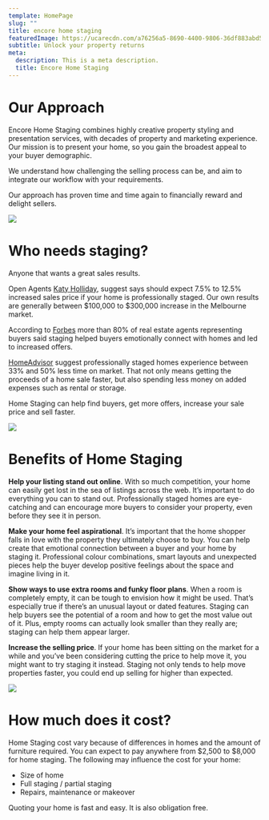 ```yaml
---
template: HomePage
slug: ""
title: encore home staging
featuredImage: https://ucarecdn.com/a76256a5-8690-4400-9806-36df883abd5b/
subtitle: Unlock your property returns
meta:
  description: This is a meta description.
  title: Encore Home Staging
---
```

# Our Approach

Encore Home Staging combines highly creative property styling and presentation services, with decades of property and marketing experience. Our mission is to present your home, so you gain the broadest appeal to your buyer demographic.

We understand how challenging the selling process can be, and aim to integrate our workflow with your requirements.

Our approach has proven time and time again to financially reward and delight sellers.

![](https://ucarecdn.com/f87e2c83-51d5-4032-a4e0-aad31ec0f33c/-/preview/-/enhance/91/)

# Who needs staging?

Anyone that wants a great sales results. 

Open Agents [Katy Holliday](https://www.openagent.com.au/blog/expert-guide-property-styling), suggest says should expect 7.5% to 12.5% increased sales price if your home is professionally staged. Our own results are generally between $100,000 to $300,000 increase in the Melbourne market. 

According to [Forbes](https://www.forbes.com/advisor/mortgages/is-home-staging-worth-it/) more than 80% of real estate agents representing buyers said staging helped buyers emotionally connect with homes and led to increased offers. 

[HomeAdvisor](https://www.homeadvisor.com/) suggest professionally staged homes experience between 33% and 50% less time on market. That not only means getting the proceeds of a home sale faster, but also spending less money on added expenses such as rental or storage.

Home Staging can help find buyers, get more offers, increase your sale price and sell faster.  

![](https://ucarecdn.com/530e4c02-4e85-43de-9fcc-9062b9ec8b69/-/crop/1633x2322/0,45/-/preview/)

# Benefits of Home Staging



**Help your listing stand out online**. With so much competition, your home can easily get lost in the sea of listings across the web. It’s important to do everything you can to stand out. Professionally staged homes are eye-catching and can encourage more buyers to consider your property, even before they see it in person.

**Make your home feel aspirational**. It’s important that the home shopper falls in love with the property they ultimately choose to buy. You can help create that emotional connection between a buyer and your home by staging it. Professional colour combinations, smart layouts and unexpected pieces help the buyer develop positive feelings about the space and imagine living in it.

**Show ways to use extra rooms and funky floor plans**. When a room is completely empty, it can be tough to envision how it might be used. That’s especially true if there’s an unusual layout or dated features. Staging can help buyers see the potential of a room and how to get the most value out of it. Plus, empty rooms can actually look smaller than they really are; staging can help them appear larger.

**Increase the selling price**. If your home has been sitting on the market for a while and you’ve been considering cutting the price to help move it, you might want to try staging it instead. Staging not only tends to help move properties faster, you could end up selling for higher than expected.

![](https://ucarecdn.com/3c59a6b2-1e69-4cb5-932a-8d72ebf760d1/-/preview/-/enhance/93/)

# How much does it cost?

Home Staging cost vary because of differences in homes and the amount of furniture required.  You can expect to pay anywhere from $2,500 to $8,000 for home staging. The following may influence the cost for your home:

* Size of home
* Full staging / partial staging
* Repairs, maintenance or makeover

Quoting your home is fast and easy. It is also obligation free.